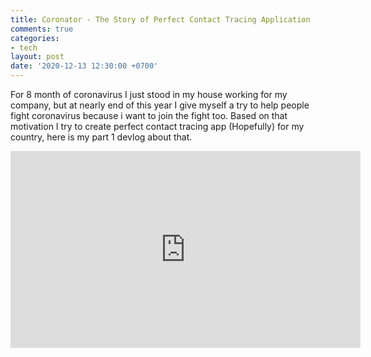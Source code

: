 ```yaml
---
title: Coronator - The Story of Perfect Contact Tracing Application
comments: true
categories:
- tech
layout: post
date: '2020-12-13 12:30:00 +0700'
---
```


For 8 month of coronavirus I just stood in my house working for my company, but at nearly end of this year I give myself a try to help people fight coronavirus because i want to join the fight too. Based on that motivation I try to create perfect contact tracing app (Hopefully) for my country, here is my part 1 devlog about that.


<iframe width="560" height="315" src="https://www.youtube.com/embed/jibQJOR1zB4" frameborder="0" allow="accelerometer; autoplay; clipboard-write; encrypted-media; gyroscope; picture-in-picture" allowfullscreen></iframe>
